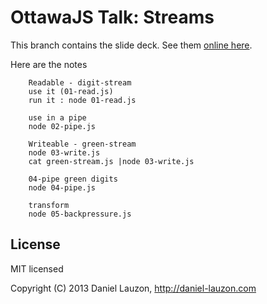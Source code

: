 
# OttawaJS Talk: Streams

This branch contains the slide deck.
See them [online here](http://daniel-lauzon.com/ottawajs-streams/).

Here are the notes

        Readable - digit-stream
        use it (01-read.js)
        run it : node 01-read.js

        use in a pipe
        node 02-pipe.js

        Writeable - green-stream        
        node 03-write.js
        cat green-stream.js |node 03-write.js

        04-pipe green digits
        node 04-pipe.js

        transform
        node 05-backpressure.js


## License

MIT licensed

Copyright (C) 2013 Daniel Lauzon, http://daniel-lauzon.com

